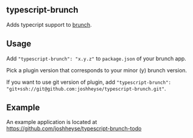 ## typescript-brunch
Adds typecript support to
[brunch](http://brunch.io).

## Usage
Add `"typescript-brunch": "x.y.z"` to `package.json` of your brunch app.

Pick a plugin version that corresponds to your minor (y) brunch version.

If you want to use git version of plugin, add
`"typescript-brunch": "git+ssh://git@github.com:joshheyse/typescript-brunch.git"`.

## Example

An example application is located at https://github.com/joshheyse/typescript-brunch-todo
